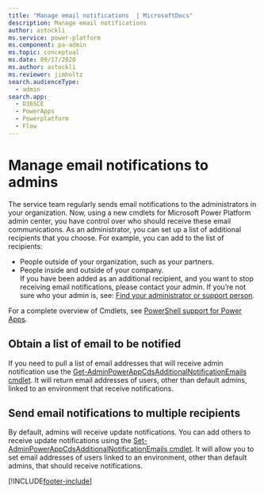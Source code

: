 ```yaml
---
title: "Manage email notifications  | MicrosoftDocs"
description: Manage email notifications
author: astockli
ms.service: power-platform
ms.component: pa-admin
ms.topic: conceptual
ms.date: 09/17/2020
ms.author: astockli
ms.reviewer: jimholtz
search.audienceType: 
  - admin
search.app:
  - D365CE
  - PowerApps
  - Powerplatform
  - Flow
---
```

# Manage email notifications to admins
The service team regularly sends email notifications to the administrators in your organization. Now, using a new cmdlets for Microsoft Power Platform admin center, you have control over who should receive these email communications. As an administrator, you can set up a list of additional recipients that you choose. For example, you can add to the list of recipients:  
- People outside of your organization, such as your partners.  
- People inside and outside of your company.  
 If you have been added as an additional recipient, and you want to stop receiving email notifications, please contact your admin. If you’re not sure who your admin is, see: [Find your administrator or support person](/powerapps/user/find-admin).  

For a complete overview of Cmdlets, see [PowerShell support for Power Apps](powerapps-powershell.md).

## Obtain a list of email to be notified
If you need to pull a list of email addresses that will receive admin notification use the [Get-AdminPowerAppCdsAdditionalNotificationEmails cmdlet](/powershell/module/microsoft.powerapps.administration.powershell/get-adminpowerappcdsadditionalnotificationemails?view=pa-ps-latest).  It will return email addresses of users, other than default admins, linked to an environment that receive notifications.

## Send email notifications to multiple recipients  

By default, admins will receive update notifications. You can add others to receive update notifications using the [Set-AdminPowerAppCdsAdditionalNotificationEmails cmdlet](/powershell/module/microsoft.powerapps.administration.powershell/set-adminpowerappcdsadditionalnotificationemails?view=pa-ps-latest).  It will allow you to set email addresses of users linked to an environment, other than default admins, that should receive notifications.


[!INCLUDE[footer-include](../includes/footer-banner.md)]